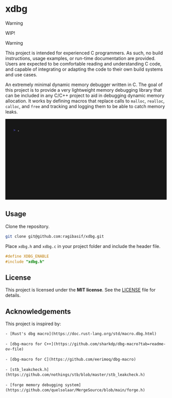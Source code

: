 # xdbg

> [!WARNING]
> WIP!

> [!WARNING]
> This project is intended for experienced C programmers. As such, no build instructions, usage examples, or run-time documentation are provided. Users are expected to be comfortable reading and understanding C code, and capable of integrating or adapting the code to their own build systems and use cases.

An extremely minimal dynamic memory debugger written in C. The goal of this project is to provide a very lightweight memory debugging library that can be included in any C/C++ project to aid in debugging dynamic memory allocation. It works by defining macros that replace calls to `malloc`, `realloc`, `calloc`, and `free` and tracking and logging them to be able to catch memory leaks.

![](./assets/example.gif)

## Usage

Clone the repository.

```bash
git clone git@github.com:ragibasif/xdbg.git
```

Place `xdbg.h` and `xdbg.c` in your project folder and include the header file.

```c
#define XDBG_ENABLE
#include "xdbg.h"
```

## License

This project is licensed under the **MIT license**. See the [LICENSE](LICENSE) file for details.

## Acknowledgements

This project is inspired by:

    - [Rust's dbg macro](https://doc.rust-lang.org/std/macro.dbg.html)

    - [dbg-macro for C++](https://github.com/sharkdp/dbg-macro?tab=readme-ov-file)

    - [dbg-macro for C](https://github.com/eerimoq/dbg-macro)

    - [stb_leakcheck.h](https://github.com/nothings/stb/blob/master/stb_leakcheck.h)

    - [forge memory debugging system](https://github.com/quelsolaar/MergeSource/blob/main/forge.h)
